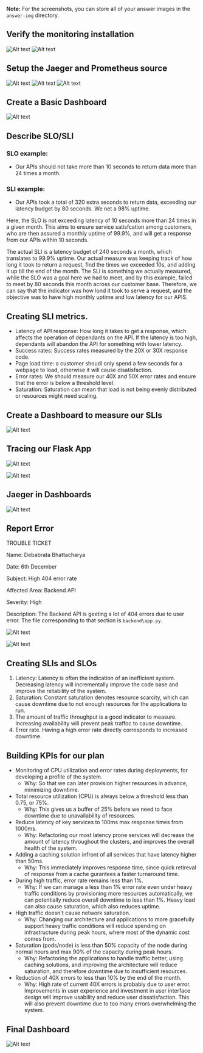 **Note:** For the screenshots, you can store all of your answer images in the `answer-img` directory.

## Verify the monitoring installation

![Alt text](answer-img/monitoring-res.png)
![Alt text](answer-img/observability-res.png)

## Setup the Jaeger and Prometheus source

![Alt text](answer-img/grafana-homepage.png)
![Alt text](answer-img/grafana-data-sources.png)
![Alt text](answer-img/dashboard-prometheous-as-a-source.png)

## Create a Basic Dashboard

![Alt text](answer-img/dashboard-basic.png)

## Describe SLO/SLI

### SLO example:

- Our APIs should not take more than 10 seconds to return data more than 24 times a month.

### SLI example:

- Our APIs took a total of 320 extra seconds to return data, exceeding our latency budget by 80 seconds. We net a 98% uptime.

Here, the SLO is not exceeding latency of 10 seconds more than 24 times in a given month. This aims to ensure service satisfcation among customers, who are then assured a monthly uptime of 99.9%, and will get a response from our APIs within 10 seconds.

The actual SLI is a latency budget of 240 seconds a month, which translates to 99.9% uptime. Our actual measure was keeping track of how long it took to return a request, find the times we exceeded 10s, and adding it up till the end of the month. The SLI is something we actually measured, while the SLO was a goal here we had to meet, and by this example, failed to meet by 80 seconds this month across our customer base. Therefore, we can say that the indicator was how lond it took to serve a request, and the objective was to have high monthly uptime and low latency for our APIS.

## Creating SLI metrics.

- Latency of API response: How long it takes to get a response, which affects the operation of dependants on the API. If the latency is too high, dependants will abandon the API for something with lower latency.
- Success rates: Success rates measured by the 20X or 30X response code.
- Page load time: a customer shoudl only spend a few seconds for a webpage to load, otherwise it will cause disatisfaction.
- Error rates: We should measure our 40X and 50X error rates and ensure that the error is below a threshold level.
- Saturation: Saturation can mean that load is not being evenly distributed or resources might need scaling.

## Create a Dashboard to measure our SLIs

![Alt text](answer-img/grafana-uptime_sli.png)

## Tracing our Flask App

![Alt text](answer-img/grafan-spans.png)

![Alt text](answer-img/flask-app.png)

## Jaeger in Dashboards

![Alt text](answer-img/trace-grafana.png)

## Report Error


TROUBLE TICKET

Name: Debabrata Bhattacharya

Date: 6th December

Subject: High 404 error rate

Affected Area: Backend API

Severity: High

Description:
The Backend API is geeting a lot of 404 errors due to user error. The file corresponding to that section is `backend\app.py`. 

![Alt text](answer-img/jaeger-error-dashboard.png)

![Alt text](answer-img/span-trace-errors.png)


## Creating SLIs and SLOs

1. Latency: Latency is often the indication of an inefficient system. Decreasing latency will incrementally improve the code base and improve the reliability of the system.
2. Saturation: Constant saturation denotes resource scarcity, which can cause downtime due to not enough resources for the applications to run.
3. The amount of traffic throughput  is a good indicator to measure. Increasing availability will prevent peak traffoc to cause downtime.
4. Error rate. Having a high error rate directly corresponds to increased downtime.

## Building KPIs for our plan

- Monitoring of CPU utilization and error rates during deployments, for developing a profile of the system.
  - Why: So that we can later provision higher resources in advance, minimizing downtime.
- Total resource utilization (CPU) is always below a threshold less than 0.75, or 75%.
  - Why: This gives us a buffer of 25% before we need to face downtime due to unavailability of resources.
- Reduce latency of key services to 100ms max response times from 1000ms.
  - Why: Refactoring our most latency prone services will decrease the amount of latency throughout the clusters, and improves the overall health of the system.
- Adding a caching solution infront of all services that have latency higher than 50ms.
  - Why: This immediately improves response time, since quick retireval of response from a cache gurantees a faster turnaround time.
- During high traffic, error rate remains less than 1%.
  - Why: If we can manage a less than 1% error rate even under heavy traffic conditions by provisioning more resources automatically, we can potentially reduce overall downtime to less than 1%. Heavy load can also cause saturation, which also reduces uptime.
- High traffic doesn't cause network saturation.
  - Why: Changing our architecture and applications to more gracefully support heavy traffic conditions will reduce spending on infrastructure during peak hours, where most of the dynamic cost comes from.
- Saturation (pods/node) is less than 50% capacity of the node during normal hours and max 90% of the capacity during peak hours.
  - Why: Refactoring the applications to handle traffic better, using caching solutions, and improving the architecture will reduce saturation, and therefore downtime due to insufficient resources.
- Reduction of 40X errors to less than 10% by the end of the month.
  - Why: High rate of current 40X errors is probably due to user error. Improvements in user experience and investment in user interface design will improve usability and reduce user dissatisfaction. This will also prevent downtime due to too many errors overwhelming the system.


## Final Dashboard

![Alt text](answer-img/final-dashboard.png)